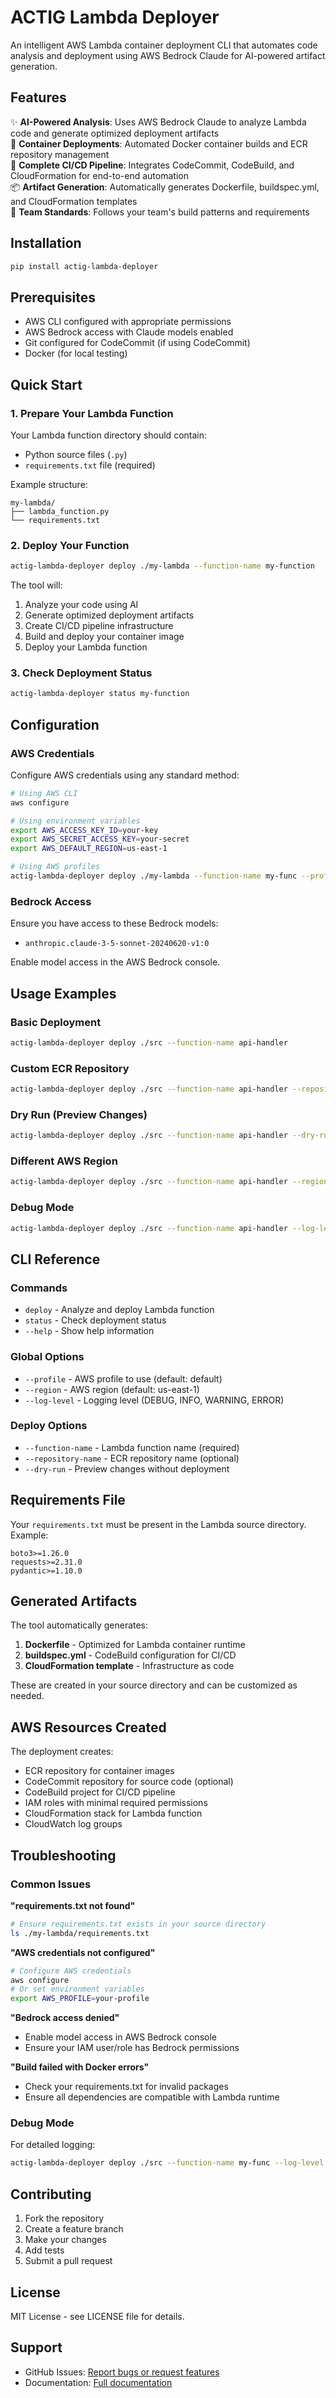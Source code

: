 # ACTIG Lambda Deployer

An intelligent AWS Lambda container deployment CLI that automates code analysis and deployment using AWS Bedrock Claude for AI-powered artifact generation.

## Features

✨ **AI-Powered Analysis**: Uses AWS Bedrock Claude to analyze Lambda code and generate optimized deployment artifacts  
🐳 **Container Deployments**: Automated Docker container builds and ECR repository management  
🚀 **Complete CI/CD Pipeline**: Integrates CodeCommit, CodeBuild, and CloudFormation for end-to-end automation  
📦 **Artifact Generation**: Automatically generates Dockerfile, buildspec.yml, and CloudFormation templates  
🔧 **Team Standards**: Follows your team's build patterns and requirements  

## Installation

```bash
pip install actig-lambda-deployer
```

## Prerequisites

- AWS CLI configured with appropriate permissions
- AWS Bedrock access with Claude models enabled
- Git configured for CodeCommit (if using CodeCommit)
- Docker (for local testing)

## Quick Start

### 1. Prepare Your Lambda Function

Your Lambda function directory should contain:
- Python source files (`.py`)
- `requirements.txt` file (required)

Example structure:
```
my-lambda/
├── lambda_function.py
└── requirements.txt
```

### 2. Deploy Your Function

```bash
actig-lambda-deployer deploy ./my-lambda --function-name my-function
```

The tool will:
1. Analyze your code using AI
2. Generate optimized deployment artifacts
3. Create CI/CD pipeline infrastructure  
4. Build and deploy your container image
5. Deploy your Lambda function

### 3. Check Deployment Status

```bash
actig-lambda-deployer status my-function
```

## Configuration

### AWS Credentials

Configure AWS credentials using any standard method:

```bash
# Using AWS CLI
aws configure

# Using environment variables
export AWS_ACCESS_KEY_ID=your-key
export AWS_SECRET_ACCESS_KEY=your-secret
export AWS_DEFAULT_REGION=us-east-1

# Using AWS profiles
actig-lambda-deployer deploy ./my-lambda --function-name my-func --profile production
```

### Bedrock Access

Ensure you have access to these Bedrock models:
- `anthropic.claude-3-5-sonnet-20240620-v1:0`

Enable model access in the AWS Bedrock console.

## Usage Examples

### Basic Deployment
```bash
actig-lambda-deployer deploy ./src --function-name api-handler
```

### Custom ECR Repository
```bash
actig-lambda-deployer deploy ./src --function-name api-handler --repository-name my-custom-repo
```

### Dry Run (Preview Changes)
```bash
actig-lambda-deployer deploy ./src --function-name api-handler --dry-run
```

### Different AWS Region
```bash
actig-lambda-deployer deploy ./src --function-name api-handler --region us-west-2
```

### Debug Mode
```bash
actig-lambda-deployer deploy ./src --function-name api-handler --log-level DEBUG
```

## CLI Reference

### Commands

- `deploy` - Analyze and deploy Lambda function
- `status` - Check deployment status
- `--help` - Show help information

### Global Options

- `--profile` - AWS profile to use (default: default)
- `--region` - AWS region (default: us-east-1)  
- `--log-level` - Logging level (DEBUG, INFO, WARNING, ERROR)

### Deploy Options

- `--function-name` - Lambda function name (required)
- `--repository-name` - ECR repository name (optional)
- `--dry-run` - Preview changes without deployment

## Requirements File

Your `requirements.txt` must be present in the Lambda source directory. Example:

```
boto3>=1.26.0
requests>=2.31.0
pydantic>=1.10.0
```

## Generated Artifacts

The tool automatically generates:

1. **Dockerfile** - Optimized for Lambda container runtime
2. **buildspec.yml** - CodeBuild configuration for CI/CD
3. **CloudFormation template** - Infrastructure as code

These are created in your source directory and can be customized as needed.

## AWS Resources Created

The deployment creates:

- ECR repository for container images
- CodeCommit repository for source code (optional)
- CodeBuild project for CI/CD pipeline
- IAM roles with minimal required permissions
- CloudFormation stack for Lambda function
- CloudWatch log groups

## Troubleshooting

### Common Issues

**"requirements.txt not found"**
```bash
# Ensure requirements.txt exists in your source directory
ls ./my-lambda/requirements.txt
```

**"AWS credentials not configured"**
```bash
# Configure AWS credentials
aws configure
# Or set environment variables
export AWS_PROFILE=your-profile
```

**"Bedrock access denied"**
- Enable model access in AWS Bedrock console
- Ensure your IAM user/role has Bedrock permissions

**"Build failed with Docker errors"**
- Check your requirements.txt for invalid packages
- Ensure all dependencies are compatible with Lambda runtime

### Debug Mode

For detailed logging:
```bash
actig-lambda-deployer deploy ./src --function-name my-func --log-level DEBUG
```

## Contributing

1. Fork the repository
2. Create a feature branch
3. Make your changes
4. Add tests
5. Submit a pull request

## License

MIT License - see LICENSE file for details.

## Support

- GitHub Issues: [Report bugs or request features](https://github.com/ACTIG/actig-lambda-deployer/issues)
- Documentation: [Full documentation](https://github.com/ACTIG/actig-lambda-deployer)

